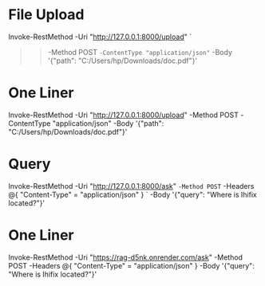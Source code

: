 # File Upload
Invoke-RestMethod -Uri "http://127.0.0.1:8000/upload" `
>>   -Method POST `
>>   -ContentType "application/json" `
>>   -Body '{"path": "C:/Users/hp/Downloads/doc.pdf"}'

# One Liner
Invoke-RestMethod -Uri "http://127.0.0.1:8000/upload" -Method POST -ContentType "application/json" -Body '{"path": "C:/Users/hp/Downloads/doc.pdf"}'


# Query
Invoke-RestMethod -Uri "http://127.0.0.1:8000/ask" `
  -Method POST `
  -Headers @{ "Content-Type" = "application/json" } `
  -Body '{"query": "Where is Ihifix located?"}'

# One Liner

Invoke-RestMethod -Uri "https://rag-d5nk.onrender.com/ask" -Method POST -Headers @{ "Content-Type" = "application/json" } -Body '{"query": "Where is Ihifix located?"}'
